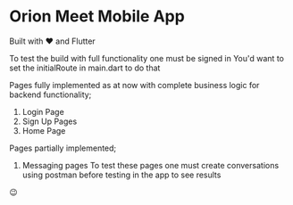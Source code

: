 # Orion Meet Mobile App
Built with ❤️ and Flutter

To test the build with full functionality one must be signed in
You'd want to set the initialRoute in main.dart to do that

Pages fully implemented as at now with complete business logic for backend functionality;
  1. Login Page
  2. Sign Up Pages
  3. Home Page

  
Pages partially implemented;
  1. Messaging pages
  To test these pages one must create conversations using postman before testing in the app to see results
  
😉
